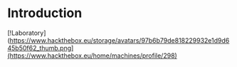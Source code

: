 # Introduction

[!Laboratory](https://www.hackthebox.eu/storage/avatars/97b6b79de818229932e1d9d645b50f62_thumb.png](https://www.hackthebox.eu/home/machines/profile/298)
